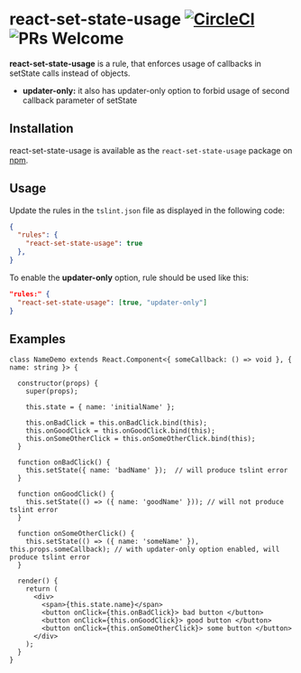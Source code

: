 # react-set-state-usage [![CircleCI](https://circleci.com/gh/sutrkiller/react-set-state-usage.svg?style=shield&svg)](https://circleci.com/gh/sutrkiller/react-set-state-usage) ![PRs Welcome](https://img.shields.io/badge/PRs-welcome-brightgreen.svg)

**react-set-state-usage** is a rule, that enforces usage of callbacks in setState calls instead of objects.

* **updater-only:** it also has updater-only option to forbid usage of second callback parameter of setState

## Installation

react-set-state-usage is available as the `react-set-state-usage` package on [npm](https://www.npmjs.com/).

## Usage

Update the rules in the `tslint.json` file as displayed in the following code:

```JSON
{
  "rules": {
    "react-set-state-usage": true
  },
}
```

To enable the **updater-only** option, rule should be used like this:

```JSON
"rules:" {
  "react-set-state-usage": [true, "updater-only"]
}
```

## Examples

```tsx
class NameDemo extends React.Component<{ someCallback: () => void }, { name: string }> {

  constructor(props) {
    super(props);

    this.state = { name: 'initialName' };

    this.onBadClick = this.onBadClick.bind(this);
    this.onGoodClick = this.onGoodClick.bind(this);
    this.onSomeOtherClick = this.onSomeOtherClick.bind(this);
  }

  function onBadClick() {
    this.setState({ name: 'badName' });  // will produce tslint error
  }
  
  function onGoodClick() {
    this.setState(() => ({ name: 'goodName' })); // will not produce tslint error
  }
  
  function onSomeOtherClick() {
    this.setState(() => ({ name: 'someName' }), this.props.someCallback); // with updater-only option enabled, will produce tslint error
  }

  render() {
    return (
      <div>
        <span>{this.state.name}</span>
        <button onClick={this.onBadClick}> bad button </button>
        <button onClick={this.onGoodClick}> good button </button>
        <button onClick={this.onSomeOtherClick}> some button </button>
      </div>
    );
  }
}
```
